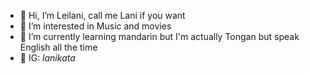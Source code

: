 - 👋 Hi, I’m Leilani, call me Lani if you want
- 🧸 I’m interested in Music and movies
- 🌱 I’m currently learning mandarin but I'm actually Tongan but speak English all the time
- 💞️ IG: _lanikata_

<!---
--->
